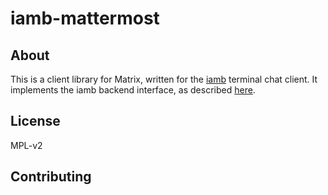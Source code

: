 # iamb-mattermost

## About

This is a client library for Matrix, written for the
[iamb](https://github.com/melloc/node-iamb) terminal chat client. 
It implements the iamb backend interface, as described
[here](https://github.com/melloc/node-iamb/blob/master/docs/backends.adoc).

## License

MPL-v2

## Contributing
